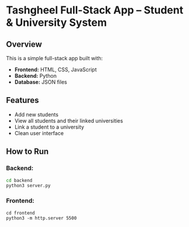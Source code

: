 # Tashgheel Full-Stack App – Student & University System

## Overview

This is a simple full-stack app built with:
- **Frontend:** HTML, CSS, JavaScript
- **Backend:** Python
- **Database:** JSON files

## Features

- Add new students
- View all students and their linked universities
- Link a student to a university
- Clean user interface

## How to Run

### Backend:
```bash
cd backend
python3 server.py
```
### Frontend:
```
cd frontend
python3 -m http.server 5500
